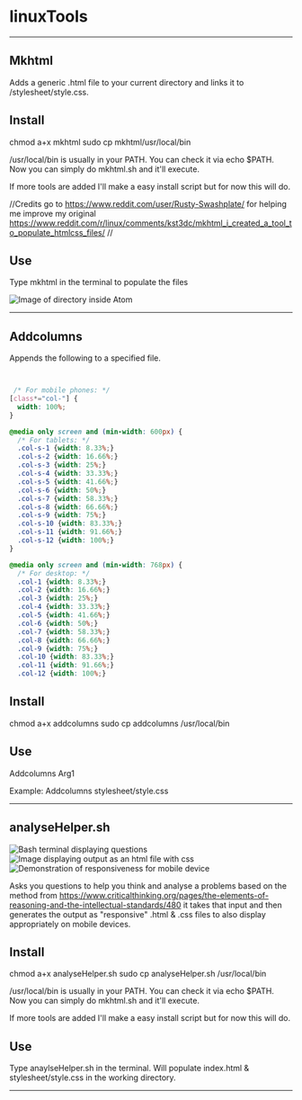# linuxTools
----------------------

## Mkhtml

Adds a generic .html file to your current directory and links it to /stylesheet/style.css.

## Install

chmod a+x mkhtml
sudo cp mkhtml/usr/local/bin

/usr/local/bin is usually in your PATH. You can check it via echo $PATH. Now you can simply do
mkhtml.sh and it'll execute.

If more tools are added I'll make a easy install script but for now this will do.

//Credits go to https://www.reddit.com/user/Rusty-Swashplate/ for helping me improve my original https://www.reddit.com/r/linux/comments/kst3dc/mkhtml_i_created_a_tool_to_populate_htmlcss_files/ //

## Use

Type mkhtml in the terminal to populate the files

![Image of directory inside Atom](https://github.com/Nswayze/linuxTools/blob/main/imgs/screenshot.png)


--------------------------------------------------


## Addcolumns

Appends the following to a specified file.

```css


 /* For mobile phones: */
[class*="col-"] {
  width: 100%;
}

@media only screen and (min-width: 600px) {
  /* For tablets: */
  .col-s-1 {width: 8.33%;}
  .col-s-2 {width: 16.66%;}
  .col-s-3 {width: 25%;}
  .col-s-4 {width: 33.33%;}
  .col-s-5 {width: 41.66%;}
  .col-s-6 {width: 50%;}
  .col-s-7 {width: 58.33%;}
  .col-s-8 {width: 66.66%;}
  .col-s-9 {width: 75%;}
  .col-s-10 {width: 83.33%;}
  .col-s-11 {width: 91.66%;}
  .col-s-12 {width: 100%;}
}

@media only screen and (min-width: 768px) {
  /* For desktop: */
  .col-1 {width: 8.33%;}
  .col-2 {width: 16.66%;}
  .col-3 {width: 25%;}
  .col-4 {width: 33.33%;}
  .col-5 {width: 41.66%;}
  .col-6 {width: 50%;}
  .col-7 {width: 58.33%;}
  .col-8 {width: 66.66%;}
  .col-9 {width: 75%;}
  .col-10 {width: 83.33%;}
  .col-11 {width: 91.66%;}
  .col-12 {width: 100%;}
```

## Install

chmod a+x addcolumns
sudo cp addcolumns /usr/local/bin

## Use

Addcolumns Arg1

Example:
Addcolumns stylesheet/style.css

-------------


## analyseHelper.sh

![Bash terminal displaying questions](https://github.com/Nswayze/linuxTools/blob/main/imgs/1.png)
![Image displaying output as an html file with css](https://github.com/Nswayze/linuxTools/blob/main/imgs/22.png)
![Demonstration of responsiveness for mobile device](https://github.com/Nswayze/linuxTools/blob/main/imgs/3.png)

Asks you questions to help you think and analyse a problems based on the method from https://www.criticalthinking.org/pages/the-elements-of-reasoning-and-the-intellectual-standards/480 it takes that input and then generates the output as "responsive" .html & .css files to also display appropriately on mobile devices.

## Install

chmod a+x analyseHelper.sh
sudo cp analyseHelper.sh /usr/local/bin

/usr/local/bin is usually in your PATH. You can check it via echo $PATH. Now you can simply do
mkhtml.sh and it'll execute.

If more tools are added I'll make a easy install script but for now this will do.

## Use

Type anaylseHelper.sh in the terminal. Will populate index.html & stylesheet/style.css in the working directory.


--------------------------------------------------

